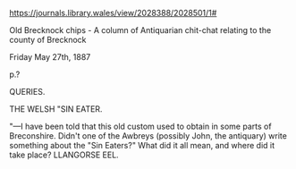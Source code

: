 https://journals.library.wales/view/2028388/2028501/1#

Old Brecknock chips - A column of Antiquarian chit-chat relating to the county of Brecknock

Friday May 27th, 1887

p.? 

QUERIES.

THE WELSH "SIN EATER.

"—I have been told that this old custom used to obtain in some parts of Breconshire. Didn't one of the Awbreys (possibly John, the antiquary) write something about the "Sin Eaters?" What did it all mean, and where did it take place?  LLANGORSE EEL.

